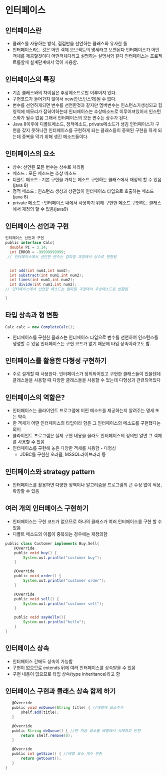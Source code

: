 # 인터페이스
## 인터페이스란
* 클래스를 사용하는 방식, 접점만을 선언하는 클래스와 유사한 틀
*  인터페이스라는 것은 어떤 객체 오브젝트의 명세라고 보면된다
인터페이스가 어떤 객체를 제공할것이다 어떤객체다라고 설명하는 설명서와 같다
인터페이스는 프로젝트를할때 설계단계에서 많이 사용함.

## 인터페이스의 특징
* 기존 클래스와의 차이점은 추상메소드로만 이루어져 있다.
* 구현코드가 들어가지 않아서 new(인스턴스화)될 수 없다.
* 변수를 선언하게되면 변수를 선언한것과 같지만 멤버변수는 인스턴스가생성되고 힙영역에
메모리가 잡혀야하는데 인터페이스는 추상메소드로 이루어져있어서 인스턴스화가 될수 없음
그래서 인터페이스의 모든 변수는 상수가 된다.
* Java 8이후에 디폴트메소드, 정적메소드, private메소드가 생김
인터페이스가 구현을 갖지 못하니깐 인터페이스를 구현하게 되는 클래스들이 중복된 구현을 하게 되는데
중복을 막기 위해 생긴 메소드들이다.

## 인터페이스의 요소
* 상수: 선언된 모든 변수는 상수로 처리됨
* 메소드 : 모든 메소드는 추상 메소드
* 디폴트 메소드 : 기본 구현을 가지는 메소드 구현하는 클래스에서 재정의 할 수 있음(java 8)
* 정적 메소드 : 인스턴스 생성과 상관없이 인터페이스 타입으로 호출하는 메소드(java 8)
* private 메소드 : 인터페이스 내에서 사용하기 위해 구현한 메소드
구현하는 클래스에서 재정의 할 수 없음(java9)


## 인터페이스 선언과 구현
````groovy
인터페이스 선언과 구현
public interface Calc{
  double PI = 3.14;
  int ERROR = -99999999999;  
 // 인터페이스에서 선언한 변수는 컴파일 과정에서 상수로 변환됨
  

  int add(int num1,int num2);
  int substract(int num1,int num2);
  int times(int num1,int num2);
  int divide(int num1,int num2); 
// 인터페이스에서 선언한 메소드는 컴파일 과정에서 추상메소드로 변환됨

}
````

## 타입 상속과 형 변환
````groovy
Calc calc = new CompleteCalc();
````
* 인터페이스를 구현한 클래스는 인터페이스 타입으로 변수를 선언하여 인스턴스를 생성할 수 있음
인터페이스는 구현 코드가 없기 때문에 타입 상속이라고도 함.

## 인터페이스를 활용한 다형성 구현하기
 * 주로 설계할 때 사용한다. 인터페이스가 정의되어있고 구현한 클래스들이 있을텐데 클래스들을
사용할 때 다양한 클래스들을 사용할 수 있는데 다형성과 관련되어있다

## 인터페이스의 역할은?
* 인터페이스는 클라이언트 프로그램에 어떤 메소드를 제공하는지 알려주는 명세 또는 약속
* 한 객체가 어떤 인터페이스의 타입이라 함은 그 인터페이스의 메소드를 구현했다는 의미
* 클라이언트 프로그램은 실제 구현 내용을 몰라도 인터페이스의 정의만 알면 그 객체를 
사용할 수 있음
* 인터페이스를 구현해 놓은 다양한 객체를 사용함 - 다형성
   * JDBC를 구현한 오라클, MSSQL라이브러리 등
   
## 인터페이스와 strategy pattern
* 인터페이스를 활용하면 다양한 정책이나 알고리즘을 프로그램의 큰 수정 없이 적용, 확장할 수 있음

## 여러 개의 인터페이스 구현하기
* 인터페이스는 구현 코드가 없으므로 하나의 클래스가 여러 인터페이스를 구현 할 수 있음
* 디폴트 메소드의 이름이 중복되는 경우에는 재정의함
```groovy
public class Customer implements Buy,Sell{
    @Override
    public void buy() {
        System.out.println("customer buy");
    }

    @Override
    public void order() {
        System.out.println("customer order");
    }

    @Override
    public void sell() {
        System.out.println("customer sell");
    }

    public void sayHello(){
        System.out.println("hello");
    }
}
```
## 인터페이스 상속
* 인터페이스 간에도 상속이 가능함
* 구현이 없으므로 extends 뒤에 여러 인터페이스를 상속받을 수 있음
* 구현 내용이 없으므로 타입 상속(type inheritance)라고 함
  
## 인터페이스 구현과 클래스 상속 함께 하기
 ```groovy
    @Override
    public void enQueue(String title) { //배열에 요소추가
        shelf.add(title);
    }

    @Override
    public String deQueue() { //맨 처음 요소를 배열에서 삭제하고 반환
        return shelf.remove(0);
    }

    @Override
    public int getSize() { //배열 요소 개수 반환
        return getCount();
    }
}
```